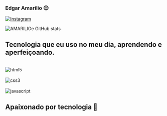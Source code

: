 ### Edgar Amarílio 😊


[![Instagram](https://img.shields.io/badge/Instagram-E4405F?style=for-the-badge&logo=instagram&logoColor=white)](https://www.instagram.com/edgar.amarilio/)

![AMARILIOe GitHub stats](https://github-readme-stats.vercel.app/api?username=AMARILIOe&show_icons=true&theme=black)


## Tecnologia que eu uso no meu dia, aprendendo e aperfeiçoando. 

<div style="display: inline_block"><br/>
    <img align="center" alt=html5 src="https://img.shields.io/badge/HTML5-E34F26?style=for-the-badge&logo=html5&logoColor=white" />

<div style="display: inline_block"></br>
    <img align="center" alt=css3 src="https://img.shields.io/badge/CSS3-1572B6?style=for-the-badge&logo=css3&logoColor=white" />

<div style="display: inline_block"></br>
    <img align="center" alt=javascript src="https://img.shields.io/badge/JavaScript-F7DF1E?style=for-the-badge&logo=javascript&logoColor=black" />

</div>
</div>
</div>

## Apaixonado por tecnologia 🥰

